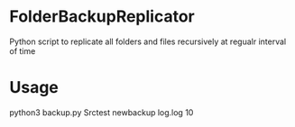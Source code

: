 # FolderBackupReplicator
 Python script to replicate all folders and files recursively at regualr interval of time

# Usage 
python3 backup.py Srctest newbackup log.log 10